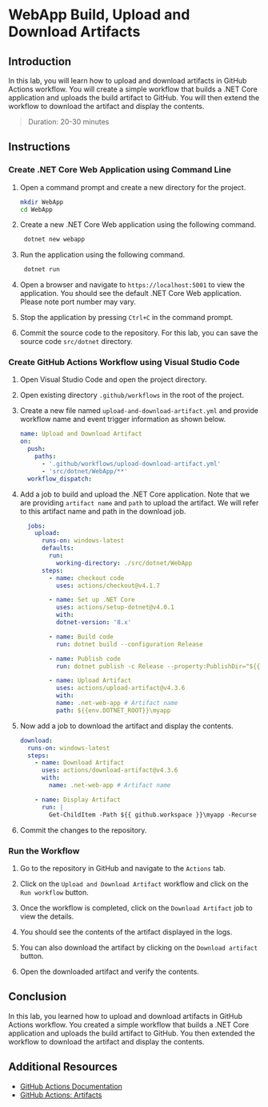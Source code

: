 # WebApp Build, Upload and Download Artifacts

## Introduction

In this lab, you will learn how to upload and download artifacts in GitHub Actions workflow. You will create a simple workflow that builds a .NET Core application and uploads the build artifact to GitHub. You will then extend the workflow to download the artifact and display the contents.

> Duration: 20-30 minutes

## Instructions

### Create .NET Core Web Application using Command Line

1. Open a command prompt and create a new directory for the project.

   ```bash
   mkdir WebApp
   cd WebApp
   ```

2. Create a new .NET Core Web application using the following command.

   ```bash
    dotnet new webapp
   ```

3. Run the application using the following command.

   ```bash
    dotnet run
   ```

4. Open a browser and navigate to `https://localhost:5001` to view the application. You should see the default .NET Core Web application. Please note port number may vary.

5. Stop the application by pressing `Ctrl+C` in the command prompt.

6. Commit the source code to the repository. For this lab, you can save the source code `src/dotnet` directory.

### Create GitHub Actions Workflow using Visual Studio Code

1. Open Visual Studio Code and open the project directory.

2. Open existing directory `.github/workflows` in the root of the project.

3. Create a new file named `upload-and-download-artifact.yml` and provide workflow name and event trigger information as shown below.

   ```yaml
   name: Upload and Download Artifact
   on:
     push:
       paths:
         - '.github/workflows/upload-download-artifact.yml'
         - 'src/dotnet/WebApp/**'
     workflow_dispatch:
   ```

4. Add a job to build and upload the .NET Core application. Note that we are providing `artifact name` and `path` to upload the artifact. We will refer to this artifact name and path in the download job.

   ```yaml
     jobs:
       upload:
         runs-on: windows-latest
         defaults:
           run:
             working-directory: ./src/dotnet/WebApp
         steps:
           - name: checkout code
             uses: actions/checkout@v4.1.7

           - name: Set up .NET Core
             uses: actions/setup-dotnet@v4.0.1
             with:
             dotnet-version: '8.x'

           - name: Build code
             run: dotnet build --configuration Release

           - name: Publish code
             run: dotnet publish -c Release --property:PublishDir="${{env.DOTNET_ROOT}}\myapp"

           - name: Upload Artifact
             uses: actions/upload-artifact@v4.3.6
             with:
             name: .net-web-app # Artifact name
             path: ${{env.DOTNET_ROOT}}\myapp
   ```

5. Now add a job to download the artifact and display the contents.

   ```yaml
   download:
     runs-on: windows-latest
     steps:
       - name: Download Artifact
         uses: actions/download-artifact@v4.3.6
         with:
           name: .net-web-app # Artifact name

       - name: Display Artifact
         run: |
           Get-ChildItem -Path ${{ github.workspace }}\myapp -Recurse
   ```

6. Commit the changes to the repository.

### Run the Workflow

1. Go to the repository in GitHub and navigate to the `Actions` tab.

2. Click on the `Upload and Download Artifact` workflow and click on the `Run workflow` button.

3. Once the workflow is completed, click on the `Download Artifact` job to view the details.

4. You should see the contents of the artifact displayed in the logs.

5. You can also download the artifact by clicking on the `Download artifact` button.

6. Open the downloaded artifact and verify the contents.

## Conclusion

In this lab, you learned how to upload and download artifacts in GitHub Actions workflow. You created a simple workflow that builds a .NET Core application and uploads the build artifact to GitHub. You then extended the workflow to download the artifact and display the contents.

## Additional Resources

- [GitHub Actions Documentation](https://docs.github.com/en/actions)
- [GitHub Actions: Artifacts](https://docs.github.com/en/actions/guides/storing-workflow-data-as-artifacts)
